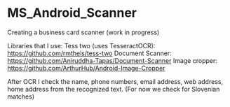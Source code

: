 # MS_Android_Scanner
Creating a business card scanner (work in progress)

Libraries that I use:
Tess two (uses TesseractOCR): https://github.com/rmtheis/tess-two
Document Scanner: https://github.com/Aniruddha-Tapas/Document-Scanner
Image cropper: https://github.com/ArthurHub/Android-Image-Cropper

After OCR I check the name, phone numbers, email address, web address, home address from the recognized text. (For now we check for Slovenian matches)
